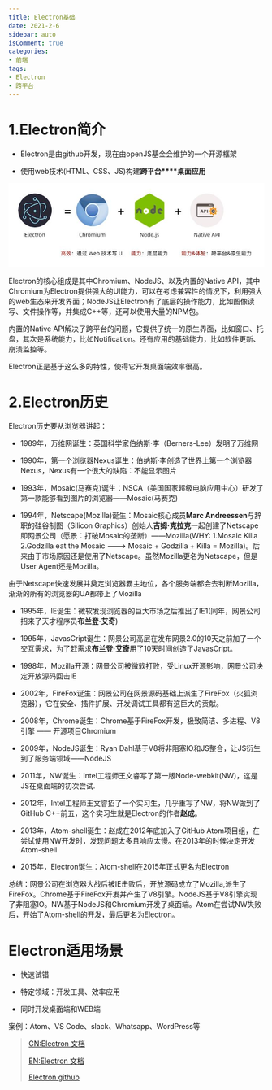 ```yaml
---
title: Electron基础
date: 2021-2-6
sidebar: auto
isComment: true
categories:
- 前端
tags:
- Electron
- 跨平台
---
```


# 1.Electron简介

+ Electron是由github开发，现在由openJS基金会维护的一个开源框架
  
+ 使用web技术(HTML、CSS、JS)构建**跨平台****桌面应用**

![](../../../images/electron/electron-summary.jpg)

Electron的核心组成是其中Chromium、NodeJS、以及内置的Native API，其中Chromium为Electron提供强大的UI能力，可以在考虑兼容性的情况下，利用强大的web生态来开发界面；NodeJS让Electron有了底层的操作能力，比如图像读写、文件操作等，并集成C++等，还可以使用大量的NPM包。

内置的Native API解决了跨平台的问题，它提供了统一的原生界面，比如窗口、托盘，其次是系统能力，比如Notification。还有应用的基础能力，比如软件更新、崩溃监控等。

Electron正是基于这么多的特性，使得它开发桌面端效率很高。

# 2.Electron历史

Electron历史要从浏览器讲起：

+ 1989年，万维网诞生：英国科学家伯纳斯·李（Berners-Lee）发明了万维网
  
+ 1990年，第一个浏览器Nexus诞生：伯纳斯·李创造了世界上第一个浏览器Nexus，Nexus有一个很大的缺陷：不能显示图片
  
+ 1993年，Mosaic(马赛克)诞生：NSCA（美国国家超级电脑应用中心）研发了第一款能够看到图片的浏览器——Mosaic(马赛克)

+ 1994年，Netscape(Mozilla)诞生：Mosaic核心成员**Marc Andreessen**与辞职的硅谷制图（Silicon Graphics）创始人**吉姆·克拉克**一起创建了Netscape即网景公司（愿景：打破Mosaic的垄断）——Mozilla(WHY: 1.Mosaic Killa 2.Godzilla eat the Mosaic ---> Mosaic + Godzilla + Killa = Mozilla)。后来由于市场原因还是使用了Netscape。虽然Mozilla更名为Netscape，但是User Agent还是Mozilla。

由于Netscape快速发展并奠定浏览器霸主地位，各个服务端都会去判断Mozilla，渐渐的所有的浏览器的UA都带上了Mozilla

+ 1995年，IE诞生：微软发现浏览器的巨大市场之后推出了IE1(同年，网景公司招来了天才程序员**布兰登·艾奇**)

+ 1995年，JavasCript诞生：网景公司高层在发布网景2.0的10天之前加了一个交互需求，为了赶需求**布兰登·艾奇**用了10天时间创造了JavasCript。

+ 1998年，Mozilla开源：网景公司被微软打败，受Linux开源影响，网景公司决定开放源码回击IE

+ 2002年，FireFox诞生：网景公司在网景源码基础上派生了FireFox（火狐浏览器），它在安全、插件扩展、开发调试工具都有这巨大的贡献。

+ 2008年，Chrome诞生：Chrome基于FireFox开发，极致简洁、多进程、V8引擎 —— 开源项目Chromium

+ 2009年，NodeJS诞生：Ryan Dahl基于V8将非阻塞IO和JS整合，让JS衍生到了服务端领域——NodeJS

+ 2011年，NW诞生：Intel工程师王文睿写了第一版Node-webkit(NW)，这是JS在桌面端的初次尝试.

+ 2012年，Intel工程师王文睿招了一个实习生，几乎重写了NW，将NW做到了GitHub C++前五，这个实习生就是Electron的作者**赵成**。

+ 2013年，Atom-shell诞生：赵成在2012年底加入了GitHub Atom项目组，在尝试使用NW开发时，发现问题太多且响应太慢。在2013年的时候决定开发Atom-shell

+ 2015年，Electron诞生：Atom-shell在2015年正式更名为Electron

总结：网景公司在浏览器大战后被IE击败后，开放源码成立了Mozilla,派生了FireFox。Chrome基于FireFox开发并产生了V8引擎。NodeJS基于V8引擎实现了非阻塞IO。NW基于NodeJS和Chromium开发了桌面端。Atom在尝试NW失败后，开始了Atom-shell的开发，最后更名为Electron。

# Electron适用场景

+ 快速试错

+ 特定领域：开发工具、效率应用

+ 同时开发桌面端和WEB端

案例：Atom、VS Code、slack、Whatsapp、WordPress等

> [CN:Electron 文档](https://www.electronjs.org/docs)
>
> [EN:Electron 文档](https://www.electronjs.org/docs)
>
> [Electron github](https://github.com/electron)
